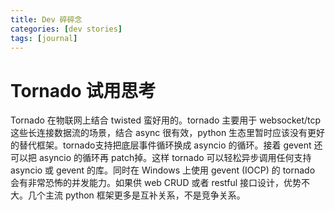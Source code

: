 ```yaml
---
title: Dev 碎碎念
categories: [dev stories]
tags: [journal]
---
```


# Tornado 试用思考

Tornado 在物联网上结合 twisted 蛮好用的。tornado 主要用于 websocket/tcp 这些长连接数据流的场景，结合 async 很有效，python 生态里暂时应该没有更好的替代框架。tornado支持把底层事件循环换成 asyncio 的循环。接着 gevent 还可以把 asyncio 的循环再 patch掉。这样 tornado 可以轻松异步调用任何支持 asyncio 或 gevent 的库。同时在 Windows 上使用 gevent (IOCP) 的 tornado 会有非常恐怖的并发能力。如果供 web CRUD 或者 restful 接口设计，优势不大。几个主流 python 框架更多是互补关系，不是竞争关系。
